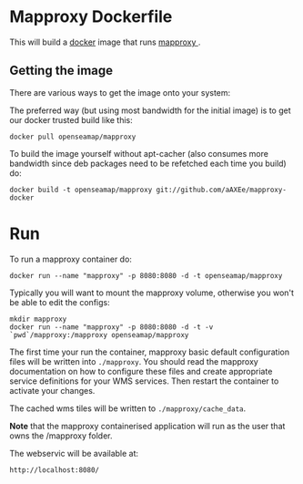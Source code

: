 # Mapproxy Dockerfile

This will build a [docker](http://www.docker.com/) image that runs [mapproxy
](http://mapproxy.org).

## Getting the image

There are various ways to get the image onto your system:


The preferred way (but using most bandwidth for the initial image) is to
get our docker trusted build like this:


```
docker pull openseamap/mapproxy
```

To build the image yourself without apt-cacher (also consumes more bandwidth
since deb packages need to be refetched each time you build) do:

```
docker build -t openseamap/mapproxy git://github.com/aAXEe/mapproxy-docker
```


# Run

To run a mapproxy container do:

```
docker run --name "mapproxy" -p 8080:8080 -d -t openseamap/mapproxy
```

Typically you will want to mount the mapproxy volume, otherwise you won't be
able to edit the configs:

```
mkdir mapproxy
docker run --name "mapproxy" -p 8080:8080 -d -t -v `pwd`/mapproxy:/mapproxy openseamap/mapproxy
```

The first time your run the container, mapproxy basic default configuration
files will be written into ``./mapproxy``. You should read the mapproxy documentation
on how to configure these files and create appropriate service definitions for
your WMS services. Then restart the container to activate your changes.

The cached wms tiles will be written to ``./mapproxy/cache_data``.

**Note** that the mapproxy containerised application will run as the user that
owns the /mapproxy folder.

The webservic will be available at:

```
http://localhost:8080/
```
